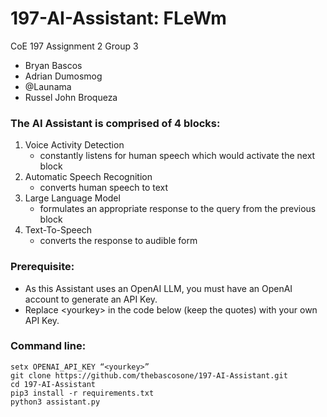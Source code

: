 # 197-AI-Assistant: FLeWm
CoE 197 Assignment 2 Group 3
 - Bryan Bascos
 - Adrian Dumosmog
 - @Launama
 - Russel John Broqueza


### The AI Assistant is comprised of 4 blocks: 
1. Voice Activity Detection
   - constantly listens for human speech which would activate the next block
2. Automatic Speech Recognition
   - converts human speech to text
3. Large Language Model
   - formulates an appropriate response to the query from the previous block
4. Text-To-Speech
   - converts the response to audible form


### Prerequisite:
- As this Assistant uses an OpenAI LLM, you must have an OpenAI account to generate an API Key.
- Replace \<yourkey\> in the code below (keep the quotes) with your own API Key.


### Command line:
```
setx OPENAI_API_KEY “<yourkey>”
git clone https://github.com/thebascosone/197-AI-Assistant.git
cd 197-AI-Assistant
pip3 install -r requirements.txt
python3 assistant.py
```
